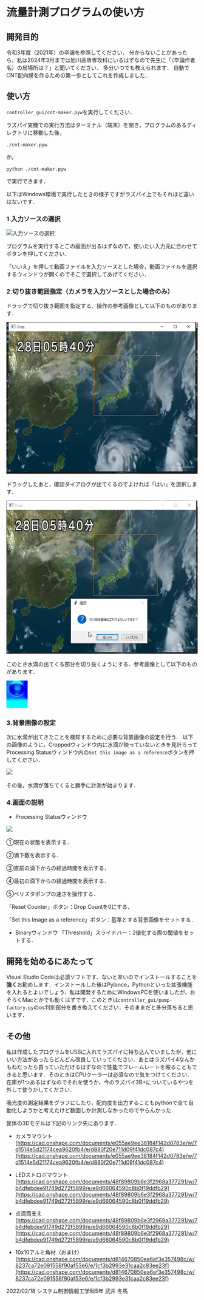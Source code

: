 # 流量計測プログラムの使い方

## 開発目的
令和3年度（2021年）の卒論を参照してください．
分からないことがあったら，私は2024年3月までは旭川高専専攻科にいるはずなので先生に「（卒論作者名）の居場所は？」と聞いてください．
多分いつでも教えられます．
自動でCNT配向膜を作るための第一歩としてこれを作成しました．

## 使い方

`controller_gui/cnt-maker.pyw`を実行してください．

ラズパイ実機での実行方法はターミナル（端末）を開き，プログラムのあるディレクトリに移動した後，
```
./cnt-maker.pyw
```
か，
```
python ./cnt-maker.pyw
```
で実行できます．

以下はWindows環境で実行したときの様子ですがラズパイ上でもそれほど違いはないです．
### 1.入力ソースの選択

![入力ソースの選択](assets/入力ソースの選択.png)

プログラムを実行するとこの画面が出るはずなので，使いたい入力元に合わせてボタンを押してください．

「いいえ」を押して動画ファイルを入力ソースとした場合，動画ファイルを選択するウィンドウが開くのでそこで選択してあげてください．

<div style="page-break-before:always"></div>

### 2.切り抜き範囲指定（カメラを入力ソースとした場合のみ）
ドラッグで切り抜き範囲を指定する．操作の参考画像として以下のものがあります．

![](assets/ddselect.JPG)
<div style="page-break-before:always"></div>

ドラッグしたあと，確認ダイアログが出てくるのでよければ「はい」を選択します．

![](assets/かくにん.JPG)

このとき水滴の出てくる部分を切り抜くようにする．参考画像として以下のものがあります．

![](assets/すいてき.jpg)
<div style="page-break-before:always"></div>

### 3.背景画像の設定
次に水滴が出てきたことを検知するために必要な背景画像の設定を行う．
以下の画像のように，Croppedウィンドウ内に水滴が映っていないときを見計らってProcessing Statusウィンドウ内の`Set this image as a reference`ボタンを押してください．

![](assets/スクショすいてきない.png)

その後，水滴が落ちてくると勝手に計測が始まります．

<div style="page-break-before:always"></div>

### 4.画面の説明
* Processing Statusウィンドウ

![](assets/各部名称-stat.png)


①現在の状態を表示する．

②滴下数を表示する．

③直前の滴下からの経過時間を表示する．

④最初の滴下からの経過時間を表示する．

⑤ペリスタポンプの速さを操作する．

「Reset Counter」ボタン：Drop Countを0にする．

「Set this Image as a reference」ボタン：基準とする背景画像をセットする．

* Binaryウィンドウ
「Threshold」スライドバー：2値化する際の閾値をセットする．


## 開発を始めるにあたって
Visual Studio Codeは必須ソフトです．ないと辛いのでインストールすることを**強く**お勧めします．インストールした後はPylance，Pythonといった拡張機能を入れるとよいでしょう．私は開発するためにWindowsPCを使いましたが，おそらくMacとかでも動くはずです．このときは`controller_gui/pump-factory.py`のos判別部分を書き換えてください．そのままだと多分落ちると思います．

## その他
私は作成したプログラムをUSBに入れてラズパイに持ち込んでいましたが，他にいい方法があったらどんどん改良していってください．あとはラズパイ4なんかもねだったら買っていただけるはずなので性能でフレームレートを殴ることもできると思います．そのときはCPUクーラーは必須なので気をつけてください．在庫が1つあるはずなのでそれを使うか，今のラズパイ3B+についているやつを外して使うかしてください．

吸光度の測定結果をグラフにしたり，配向度を出力することもpythonで全て自動化しようかと考えたけど数回しか計測しなかったのでやらんかった．


筐体の3Dモデルは下記のリンク先にあります．

* カメラマウント
[https://cad.onshape.com/documents/e055ae9ee38184f142d0783e/w/7d1514e5d21174cea9620fb4/e/d880f20e711d09f41dc087c4](https://cad.onshape.com/documents/e055ae9ee38184f142d0783e/w/7d1514e5d21174cea9620fb4/e/d880f20e711d09f41dc087c4)

* LEDストロボマウント
[https://cad.onshape.com/documents/48f89809b6e3f2968a377291/w/7b4dfebdee91749d272f5899/e/e9d66064590c8b0f19ddfb29](https://cad.onshape.com/documents/48f89809b6e3f2968a377291/w/7b4dfebdee91749d272f5899/e/e9d66064590c8b0f19ddfb29)

* 点滴筒支え
[https://cad.onshape.com/documents/48f89809b6e3f2968a377291/w/7b4dfebdee91749d272f5899/e/e9d66064590c8b0f19ddfb29](https://cad.onshape.com/documents/48f89809b6e3f2968a377291/w/7b4dfebdee91749d272f5899/e/e9d66064590c8b0f19ddfb29)

* 10x10アルミ角材（おまけ）
[https://cad.onshape.com/documents/d814670850ea6af3e357498c/w/8237ca72e091558f90af53e6/e/1cf3b2993e31caa2c83ee23f](https://cad.onshape.com/documents/d814670850ea6af3e357498c/w/8237ca72e091558f90af53e6/e/1cf3b2993e31caa2c83ee23f)


2022/02/18 システム制御情報工学科5年 武井 冬馬